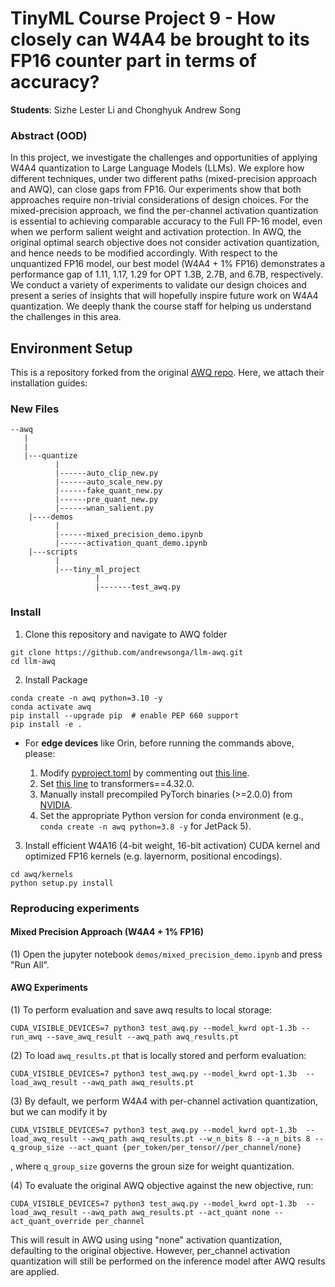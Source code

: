 # TinyML Course Project 9 - How closely can W4A4 be brought to its FP16 counter part in terms of accuracy?  

**Students**: Sizhe Lester Li and Chonghyuk Andrew Song

### Abstract (OOD)
In this project, we investigate the challenges and opportunities of applying W4A4 quantization to Large Language Models (LLMs). We explore how different techniques, under two different paths (mixed-precision approach and AWQ), can close gaps from FP16. Our experiments show that both approaches require non-trivial considerations of design choices. For the mixed-precision approach, we find the per-channel activation quantization is essential to achieving comparable accuracy to the Full FP-16 model, even when we perform salient weight and activation protection. In AWQ, the original optimal search objective does not consider activation quantization, and hence needs to be modified accordingly. With respect to the unquantized FP16 model, our best model (W4A4 + 1\% FP16) demonstrates a performance gap of 1.11, 1.17, 1.29 for OPT 1.3B, 2.7B, and 6.7B, respectively. We conduct a variety of experiments to validate our design choices and present a series of insights that will hopefully inspire future work on W4A4 quantization. We deeply thank the course staff for helping us understand the challenges in this area. 
    
## Environment Setup
This is a repository forked from the original [AWQ repo](https://github.com/andrewsonga/llm-awq). Here, we attach their installation guides:

### New Files

```
--awq
   |
   |
   |---quantize
          |
          |------auto_clip_new.py
          |------auto_scale_new.py
          |------fake_quant_new.py
          |------pre_quant_new.py
          |------wnan_salient.py
    |----demos
          |
          |------mixed_precision_demo.ipynb
          |------activation_quant_demo.ipynb
    |---scripts
          |
          |---tiny_ml_project
                   |
                   |-------test_awq.py

```

### Install

1. Clone this repository and navigate to AWQ folder
```
git clone https://github.com/andrewsonga/llm-awq.git
cd llm-awq
```

2. Install Package
```
conda create -n awq python=3.10 -y
conda activate awq
pip install --upgrade pip  # enable PEP 660 support
pip install -e .
```

* For **edge devices** like Orin, before running the commands above, please:

    1. Modify [pyproject.toml](pyproject.toml) by commenting out [this line](https://github.com/mit-han-lab/llm-awq/blob/3fce69061682fdd528824e5da3d03a8a8b545f2a/pyproject.toml#L17).
    2. Set [this line](https://github.com/mit-han-lab/llm-awq/blob/3fce69061682fdd528824e5da3d03a8a8b545f2a/pyproject.toml#18) to transformers==4.32.0.
    3. Manually install precompiled PyTorch binaries (>=2.0.0) from [NVIDIA](https://forums.developer.nvidia.com/t/pytorch-for-jetson/72048).
    4. Set the appropriate Python version for conda environment (e.g., `conda create -n awq python=3.8 -y` for JetPack 5).
  
3. Install efficient W4A16 (4-bit weight, 16-bit activation) CUDA kernel and optimized FP16 kernels (e.g. layernorm, positional encodings).
```
cd awq/kernels
python setup.py install
```

### Reproducing experiments

#### Mixed Precision Approach (W4A4 + 1% FP16)
(1) Open the jupyter notebook `demos/mixed_precision_demo.ipynb` and press "Run All".

#### AWQ Experiments
(1) To perform evaluation and save awq results to local storage:
```{bash}
CUDA_VISIBLE_DEVICES=7 python3 test_awq.py --model_kwrd opt-1.3b --run_awq --save_awq_result --awq_path awq_results.pt
```

(2) To load `awq_results.pt` that is locally stored and perform evaluation:
```{bash}
CUDA_VISIBLE_DEVICES=7 python3 test_awq.py --model_kwrd opt-1.3b  --load_awq_result --awq_path awq_results.pt
```

(3) By default, we perform W4A4 with per-channel activation quantization, but we can modify it by
```{bash}
CUDA_VISIBLE_DEVICES=7 python3 test_awq.py --model_kwrd opt-1.3b  --load_awq_result --awq_path awq_results.pt --w_n_bits 8 --a_n_bits 8 --q_group_size --act_quant {per_token/per_tensor//per_channel/none}
```
, where `q_group_size` governs the groun size for weight quantization.


(4) To evaluate the original AWQ objective against the new objective, run:
```{bash}
CUDA_VISIBLE_DEVICES=7 python3 test_awq.py --model_kwrd opt-1.3b  --load_awq_result --awq_path awq_results.pt --act_quant none --act_quant_override per_channel
```
This will result in AWQ using using "none" activation quantization, defaulting to the original objective. However, per_channel activation quantization will still be performed on the inference model after AWQ results are applied.